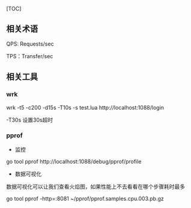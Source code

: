 [TOC]

## 相关术语

QPS: Requests/sec

TPS：Transfer/sec

## 相关工具

### wrk

wrk -t5 -c200 -d15s -T10s -s test.lua http://localhost:1088/login

-T30s 设置30s超时

### pprof

- 监控

go tool pprof http://localhost:1088/debug/pprof/profile

- 数据可视化

数据可视化可以让我们查看火焰图，如果性能上不去看看在哪个步骤耗时最多

go tool pprof -http=:8081 ~/pprof/pprof.samples.cpu.003.pb.gz
